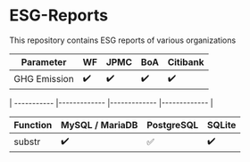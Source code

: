 # ESG-Reports

This repository contains ESG reports of various organizations


| Parameter | WF | JPMC | BoA | Citibank |
| -----     |--- |----  |---- |------    |
|GHG Emission | :heavy_check_mark: | :heavy_check_mark:  | :heavy_check_mark: | :heavy_check_mark: 


| ----------- |------------- |------------- |------------- |




Function | MySQL / MariaDB | PostgreSQL | SQLite
:------------ | :-------------| :-------------| :-------------
substr | :heavy_check_mark: |  :white_check_mark: | :heavy_check_mark:

